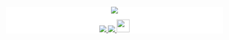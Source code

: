<div style="background: white ">
<!-- top left -->
<p align="center">
  <a href="https://github.com/jeanboydev">
    <img src="https://github-readme-stats.vercel.app/api?username=jeanboydev&show_icons=true&line_height=21&show_icons=true&theme=vue" />
  </a>
</p>

<p align="center">
  <a href="https://github.com/jeanboydev/Android-ReadTheFuckingSourceCode">
    <img src="https://img.shields.io/badge/🔥%20Android-Notes-brightness.svg"
  </a>  
  <a href="https://github.com/jeanboydev">
    <img src="https://komarev.com/ghpvc/?username=jeanboydev&color=brightgreen" />
  </a>
  <a>
    <img src="https://media.giphy.com/media/WUlplcMpOCEmTGBtBW/giphy.gif" width="30">
  </a>  
</p>

